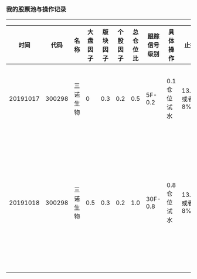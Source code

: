 ### 我的股票池与操作记录

- - - 

|时间|代码|名称|大盘因子|版块因子|个股因子|总仓位比|跟踪信号级别|具体操作|止损|备注|
|---|---|---|---|---|---|---|---|---|---|---|
|20191017|300298|三诺生物|0|0.3|0.2|0.5|5F-0.2|0.1仓位试水|13.09或者8%|17日按照策略买100股，成本13.67|
|20191018|300298|三诺生物|0.5|0.3|0.2|1.0|30F-0.8|0.8仓位试水|13.09或者8%|想做T，14.16卖出，以为30分钟出现底分型，于14.12买800股|

